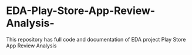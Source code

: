 # EDA-Play-Store-App-Review-Analysis-
This repository has full code and documentation of EDA project Play Store App Review Analysis 
